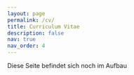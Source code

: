 ```yaml
---
layout: page
permalink: /cv/
title: Curriculum Vitae
description: false
nav: true
nav_order: 4
--- 
```


<!--
---
layout: cv
permalink: /cv/
title: Curriculum Vitae
nav: true
nav_order: 4
cv_pdf: example_pdf.pdf
---
-->

Diese Seite befindet sich noch im Aufbau
